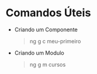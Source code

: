 # Comandos Úteis

* Criando um Componente
  
  > ng g c meu-primeiro

* Criando um Modulo

  > ng g m cursos
  
  
